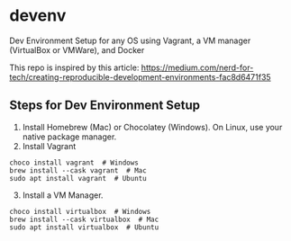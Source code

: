 # devenv
Dev Environment Setup for any OS using Vagrant, a VM manager (VirtualBox or VMWare), and Docker

This repo is inspired by this article: https://medium.com/nerd-for-tech/creating-reproducible-development-environments-fac8d6471f35

## Steps for Dev Environment Setup
1. Install Homebrew (Mac) or Chocolatey (Windows). On Linux, use your native package manager.
2. Install Vagrant

```
choco install vagrant  # Windows
brew install --cask vagrant  # Mac
sudo apt install vagrant  # Ubuntu
```

3. Install a VM Manager.

```
choco install virtualbox  # Windows
brew install --cask virtualbox  # Mac
sudo apt install virtualbox  # Ubuntu
```

